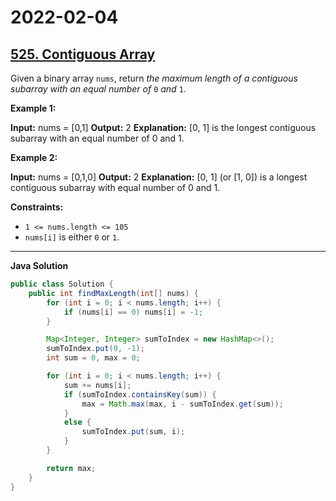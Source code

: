 # 2022-02-04

## [525. Contiguous Array](https://leetcode.com/problems/contiguous-array/)

Given a binary array `nums`, return _the maximum length of a contiguous subarray with an equal number of_ `0` _and_ `1`.

**Example 1:**

**Input:** nums = \[0,1\]
**Output:** 2
**Explanation:** \[0, 1\] is the longest contiguous subarray with an equal number of 0 and 1.

**Example 2:**

**Input:** nums = \[0,1,0\]
**Output:** 2
**Explanation:** \[0, 1\] (or \[1, 0\]) is a longest contiguous subarray with equal number of 0 and 1.

**Constraints:**

- `1 <= nums.length <= 105`
- `nums[i]` is either `0` or `1`.

---

**Java Solution**

```java
public class Solution {
    public int findMaxLength(int[] nums) {
        for (int i = 0; i < nums.length; i++) {
            if (nums[i] == 0) nums[i] = -1;
        }

        Map<Integer, Integer> sumToIndex = new HashMap<>();
        sumToIndex.put(0, -1);
        int sum = 0, max = 0;

        for (int i = 0; i < nums.length; i++) {
            sum += nums[i];
            if (sumToIndex.containsKey(sum)) {
                max = Math.max(max, i - sumToIndex.get(sum));
            }
            else {
                sumToIndex.put(sum, i);
            }
        }

        return max;
    }
}
```
